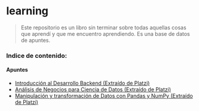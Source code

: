 # learning

> Este repositorio es un libro sin terminar sobre todas aquellas cosas que aprendí y que me encuentro aprendiendo. Es una base de datos de apuntes.

### Indice de contenido:
#### Apuntes

* [Introducción al Desarrollo Backend (Extraído de Platzi)](content/Introduccion-Desarrollo-Backend/README.md)
* [Análisis de Negocios para Ciencia de Datos (Extraído de Platzi)](content/analisis-de-negocios-ciencia-de-datos/README.md)
* [Manipulación y transformación de Datos con Pandas y NumPy (Extraído de Platzi)](/content/pandas-numpy-platzi/README.md)